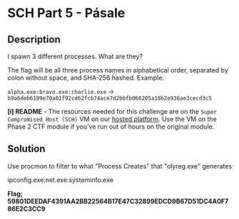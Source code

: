 # SCH Part 5 - Pásale

## Description

I spawn 3 different processes. What are they?

The flag will be all three process names in alphabetical order, separated by colon without space, and SHA-256 hashed. Example:

`alpha.exe:bravo.exe:charlie.exe` -> `b9a6deb6189e70a01f92cd62fcb74ace7d2bbfb060205a18b2e936ae3cecd3c5`

**[i] README** - The resources needed for this challenge are on the `Super Compromised Host (SCH)` VM on our [hosted platform](https://training.leveleffect.com/courses/2a4dccb7-3d5b-4312-816e-ef3728d25b67). Use the VM on the Phase 2 CTF module if you've run out of hours on the original module.



## Solution



Use procmon to filter to what "Process Creates" that "olyreg.exe" generates

ipconfig.exe:net.exe:systeminfo.exe



**Flag; 59801DEEDAF4391AA2BB22564B17E47C32899EDCD9B67D51DC4A0F786E2C3CC9**
